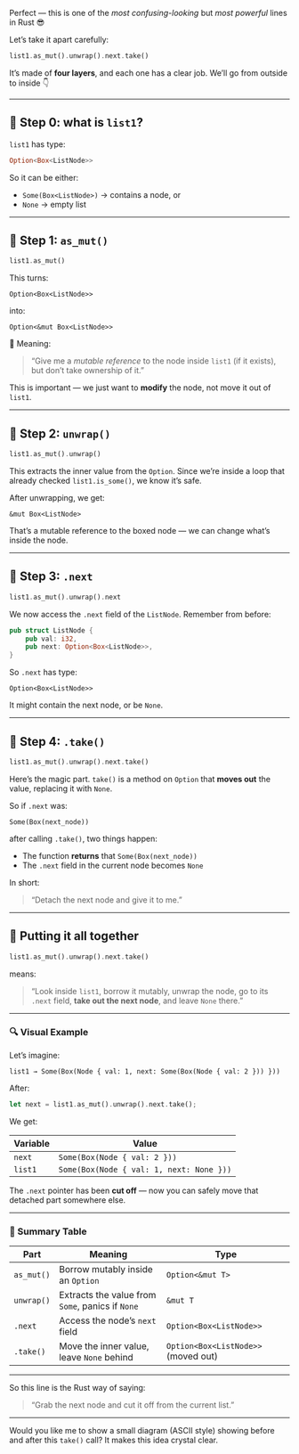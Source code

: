 Perfect — this is one of the *most confusing-looking* but *most powerful* lines in Rust 😎

Let’s take it apart carefully:

```rust
list1.as_mut().unwrap().next.take()
```

It’s made of **four layers**, and each one has a clear job.
We’ll go from outside to inside 👇

---

## 🧩 Step 0: what is `list1`?

`list1` has type:

```rust
Option<Box<ListNode>>
```

So it can be either:

* `Some(Box<ListNode>)` → contains a node, or
* `None` → empty list

---

## 🧱 Step 1: `as_mut()`

```rust
list1.as_mut()
```

This turns:

```
Option<Box<ListNode>>
```

into:

```
Option<&mut Box<ListNode>>
```

🧠 Meaning:

> “Give me a *mutable reference* to the node inside `list1` (if it exists), but don’t take ownership of it.”

This is important — we just want to **modify** the node, not move it out of `list1`.

---

## 🧱 Step 2: `unwrap()`

```rust
list1.as_mut().unwrap()
```

This extracts the inner value from the `Option`.
Since we’re inside a loop that already checked `list1.is_some()`, we know it’s safe.

After unwrapping, we get:

```
&mut Box<ListNode>
```

That’s a mutable reference to the boxed node — we can change what’s inside the node.

---

## 🧱 Step 3: `.next`

```rust
list1.as_mut().unwrap().next
```

We now access the `.next` field of the `ListNode`.
Remember from before:

```rust
pub struct ListNode {
    pub val: i32,
    pub next: Option<Box<ListNode>>,
}
```

So `.next` has type:

```
Option<Box<ListNode>>
```

It might contain the next node, or be `None`.

---

## 🧱 Step 4: `.take()`

```rust
list1.as_mut().unwrap().next.take()
```

Here’s the magic part.
`take()` is a method on `Option` that **moves out** the value, replacing it with `None`.

So if `.next` was:

```
Some(Box(next_node))
```

after calling `.take()`, two things happen:

* The function **returns** that `Some(Box(next_node))`
* The `.next` field in the current node becomes `None`

In short:

> “Detach the next node and give it to me.”

---

## 🎯 Putting it all together

```rust
list1.as_mut().unwrap().next.take()
```

means:

> “Look inside `list1`, borrow it mutably, unwrap the node, go to its `.next` field, **take out the next node**, and leave `None` there.”

---

### 🔍 Visual Example

Let’s imagine:

```
list1 → Some(Box(Node { val: 1, next: Some(Box(Node { val: 2 })) }))
```

After:

```rust
let next = list1.as_mut().unwrap().next.take();
```

We get:

| Variable | Value                                    |
| -------- | ---------------------------------------- |
| `next`   | `Some(Box(Node { val: 2 }))`             |
| `list1`  | `Some(Box(Node { val: 1, next: None }))` |

The `.next` pointer has been **cut off** — now you can safely move that detached part somewhere else.

---

### 🧠 Summary Table

| Part       | Meaning                                          | Type                                |
| ---------- | ------------------------------------------------ | ----------------------------------- |
| `as_mut()` | Borrow mutably inside an `Option`                | `Option<&mut T>`                    |
| `unwrap()` | Extracts the value from `Some`, panics if `None` | `&mut T`                            |
| `.next`    | Access the node’s `next` field                   | `Option<Box<ListNode>>`             |
| `.take()`  | Move the inner value, leave `None` behind        | `Option<Box<ListNode>>` (moved out) |

---

So this line is the Rust way of saying:

> “Grab the next node and cut it off from the current list.”

---

Would you like me to show a small diagram (ASCII style) showing before and after this `take()` call? It makes this idea crystal clear.

